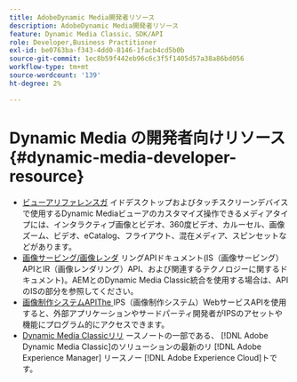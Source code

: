 ```yaml
---
title: AdobeDynamic Media開発者リソース
description: AdobeDynamic Media開発者リソース
feature: Dynamic Media Classic、SDK/API
role: Developer,Business Practitioner
exl-id: be0763ba-f343-4dd0-8146-1facb4cd5b0b
source-git-commit: 1ec8b59f442eb96c6c3f5f1405d57a38a86bd056
workflow-type: tm+mt
source-wordcount: '139'
ht-degree: 2%

---
```


# Dynamic Media の開発者向けリソース{#dynamic-media-developer-resource}

* [ビューアリファレンスガ](/help/aem-viewers-ref/homeviewers.md)<!-- (https://experienceleague.adobe.com/docs/dynamic-media-developer-resources/library/home.html?lang=en) -->
イドデスクトップおよびタッチスクリーンデバイスで使用するDynamic Mediaビューアのカスタマイズ操作できるメディアタイプには、インタラクティブ画像とビデオ、360度ビデオ、カルーセル、画像ズーム、ビデオ、eCatalog、フライアウト、混在メディア、スピンセットなどがあります。
* [画像サービング/画像レンダ](/help/aem-is-ir-api/homeisir.md)<!-- (https://experienceleague.adobe.com/docs/dynamic-media-developer-resources/image-serving-api/home.html?lang=en) -->
リングAPIドキュメント(IS（画像サービング）APIとIR（画像レンダリング）API、および関連するテクノロジーに関するドキュメント)。AEMとのDynamic Media Classic統合を使用する場合は、APIのISの部分を参照してください。
* [画像制作システムAPIThe ](/help/aem-ips-api/c-overview.md)
IPS（画像制作システム）WebサービスAPIを使用すると、外部アプリケーションやサードパーティ開発者がIPSのアセットや機能にプログラム的にアクセスできます。
* [Dynamic Media Classicリリ](/help/s7-release-notes/s7rn2017.md)
ースノートの一部である、 [!DNL Adobe Dynamic Media Classic]のソリューションの最新のリ [!DNL Adobe Experience Manager] リースノー [!DNL Adobe Experience Cloud]トです。
